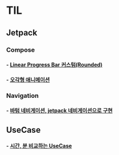 # TIL
## Jetpack
### Compose
#### - [Linear Progress Bar 커스텀(Rounded)](https://github.com/KWY0218/TIL/tree/compose-animation)
#### - [오각형 애니메이션](https://github.com/KWY0218/TIL/blob/compose-animation/app/src/main/java/com/study/til/pentagon/PentagonWithAnimation.kt)
### Navigation
#### - [바텀 네비게이션, jetpack 네비게이션으로 구현](https://github.com/KWY0218/TIL/tree/bottom-navigation-and-jetpack-navigation)
## UseCase
#### - [시간, 분 비교하는 UseCase](https://github.com/KWY0218/TIL/tree/calculate-date-usecase)
